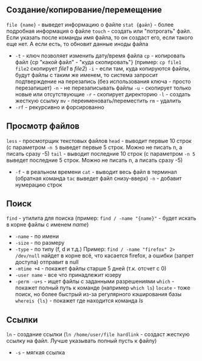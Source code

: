 ## Создание/копирование/перемещение
`file {name}` - выведет информацию о файле
`stat {файл}` - более подробная информация о файле
`touch` - создать или "потрогать" файл. Если указать после команды имя файла, то он создаст его, если такого еще нет. А если есть, то обновит данные иноды файла
- `-t` - ключ позволяет изменить дату/время файла
`cp` - копировать файл {cp "какой файл" - "куда скопировать"} (пример: `cp file1 file2` скопирует *file1* в *file2*)
	`-i` - если там, куда копируются файлы, будут файлы с таким же именем, то система запросит подтверждение на перезапись (без использования ключа - просто перезапишет)
	`-n` - не перезаписывать файлы
	`-u` - скопирует только новые или отсутствующие
	`-r` - скопирует директорию
	`-l` - создать жесткую ссылку
`mv` - переименовать/переместить
`rm` - удалить
- `-rf` - рекурсивно и форсированно
## Просмотр файлов
`less` - просмотрщик текстовых файлов
`head` - выводит первые 10 строк (с параметром `-n 5` выведет первые 5 строк. Можно не писать n, а писать сразу -5)
`tail` - выводит последние 10 строк (с параметром `-n 5` выведет последние 5 строк. Можно не писать n, а писать сразу -5)
- `-f` - в реальном времени
`cat` - выводит весь файл в терминал (обратная команда `tac` выведет файл снизу-вверх)
	`-n` - добавит нумерацию строк
## Поиск
`find` - утилита для поиска (пример: `find / -name "{name}"` - будет искать в корне файлы с именем *name*)
- `-name` - по имени
- `-size` - по размеру
- `-type` - по типу (f, d и т.д.)
	Пример: `find / -name "firefox" 2> /dev/null` найдет в корне всё, что касается firefox, а ошибки (запрет доступа) отправит в null
- `-mtime +4` - покажет файлы старше 5 дней (т.к. отсчет с 0)
- `-user name` - все что принадлежит юзеру
- `-perm -u+s` - ищет файлы с заданными разрешениями
`which` - покажет полный путь к команде (например `which ls`)
`locate` - тоже поиск, но более быстрый из-за регулярного кэширования базы
`whereis {ls}` - покажет где находится команда *ls*
## Ссылки
`ln` - создание ссылки (`ln /home/user/file hardlink` - создаст жесткую ссылку на файл. Лучше указывать полный пусть к файлу)
- `-s` - мягкая ссылка